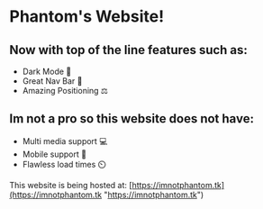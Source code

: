 # Phantom's Website!

## Now with top of the line features such as:
- Dark Mode 🌃
- Great Nav Bar 👀
- Amazing Positioning ⚖️

## Im not a pro so this website does not have:
- Multi media support 💻
- Mobile support 📱
- Flawless load times ⏲️

This website is being hosted at: [https://imnotphantom.tk](https://imnotphantom.tk "https://imnotphantom.tk")
